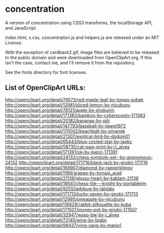 concentration
=============

A version of concentration using CSS3 transforms, the localStorage API, and JavaScript.

index.html, s.css, concentration.js and helpers.js are released under an MIT License.

With the exception of cardback2.gif, image files are believed to be released to the public domain and were downloaded from OpenClipArt.org. If this isn't the case, contact me, and I'll remove it from the repository.

See the fonts directory for font licenses.

List of OpenClipArt URLs:
-------------------------
http://openclipart.org/detail/79573/red-maple-leaf-by-tomas-sobek
http://openclipart.org/detail/12981/sliced-lemon-by-nicubunu
http://openclipart.org/detail/78121/apple-by-shokunin
http://openclipart.org/detail/171383/bamboo-by-cyberscooty-171383
http://openclipart.org/detail/20182/bananas-by-pitr
http://openclipart.org/detail/147793/baseball-by-tawm1972
http://openclipart.org/detail/170002/beachball-by-simanek
http://openclipart.org/detail/21307/exotical-bird-by-dodom01
http://openclipart.org/detail/65443/blue-circled-star-by-laobc
http://openclipart.org/detail/58735/cat-paw-print-by-j\_alves
http://openclipart.org/detail/171391/ok-by-lpenz-171391
http://openclipart.org/detail/24132/chess-symbols-set--by-anonymous-24132
http://openclipart.org/detail/171716/black-jack-by-gnokii-171716
http://openclipart.org/detail/168907/diamond-by-rapperklimov
http://openclipart.org/detail/1189/grappe-by-tomas\_arad
http://openclipart.org/detail/21138/glossy-heart-by-kablam-21138
http://openclipart.org/detail/18641/chess-tile---knight-by-portablejim
http://openclipart.org/detail/9255/ladybug-by-lalolalo
http://openclipart.org/detail/171713/lucky-seven-by-gnokii-171713
http://openclipart.org/detail/12995/pineapple-by-nicubunu
http://openclipart.org/detail/116629/rabbit-silhouette-by-kuba
http://openclipart.org/detail/171507/money-pot-by-gnokii-171507
http://openclipart.org/detail/32947/wasp-bw-by-j_alves
http://openclipart.org/detail/72145/wine-by-bigbn
http://openclipart.org/detail/98437/ying-yang-by-manio1